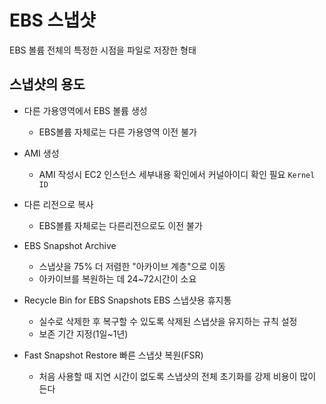 # EBS 스냅샷

EBS 볼륨 전체의 특정한 시점을 파일로 저장한 형태

## 스냅샷의 용도
- 다른 가용영역에서 EBS 볼륨 생성
    - EBS볼륨 자체로는 다른 가용영역 이전 불가
- AMI 생성
    - AMI 작성시 EC2 인스턴스 세부내용 확인에서 커널아이디 확인 필요 `Kernel ID`
- 다른 리전으로 복사
    - EBS볼륨 자체로는 다른리전으로도 이전 불가

- EBS Snapshot Archive
    - 스냅샷을 75% 더 저렴한 "아카이브 계층"으로 이동
    - 아카이브를 복원하는 데 24~72시간이 소요

- Recycle Bin for EBS Snapshots EBS 스냅샷용 휴지통
    - 실수로 삭제한 후 복구할 수 있도록 삭제된 스냅샷을 유지하는 규칙 설정
    - 보존 기간 지정(1일~1년)

- Fast Snapshot Restore 빠른 스냅샷 복원(FSR)
    - 처음 사용할 때 지연 시간이 없도록 스냅샷의 전체 초기화를 강제 비용이 많이 든다